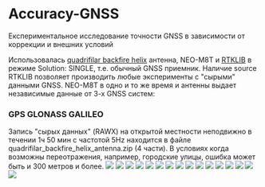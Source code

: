 # Accuracy-GNSS
Експериментальное исследование точности GNSS в зависимости от коррекции и внешних условий

Использовалась [quadrifilar backfire helix](http://lea.hamradio.si/~s53mv/navsats/n16.gif)  антенна, NEO-M8T и [RTKLIB](http://www.rtklib.com) в режиме Solution: SINGLE, т.е. обычный GNSS приемник. Наличие source RTKLIB  позволяет производить любые эксперименты с "сырыми" данными GNSS. 
NEO-M8T в одно и то же время и антенны выдает независимые данные от 3-х GNSS систем:
### GPS  GLONASS GALILEO
Запись "сырых данных" (RAWX) на открытой местности неподвижно в течении 1ч 50 мин с частотой 5Hz  находится в файле quadrifilar_backfire_helix_antenna.zip (4 части).
В условиях когда возможны переотражения, например, городские улицы, ошибка может быть и 300 метров и более.
![](./gps_300m.jpg)
![](./gps_all_ok.jpg)
![](./gal_all_ok.jpg)
![](./beyd_all_ok.jpg)
![](./glo_no_chl_corr.jpg)
![](./glo_all_ok.jpg)
![](./gps_iono_off.jpg)
![](./gal_iono_off.jpg)
![](./glo_iono_off.jpg)
![](./gal_tropo_off.jpg)
![](./gps_tropo_off.jpg)
![](./glo_tropo_off.jpg)
![](./glo_sun_moon_correction_off.jpg)
![](./gps_relativity_correction_off.jpg)
![](./gal_relativity_correction_off.jpg)
![](./glo_relativity_correction_off.jpg)

